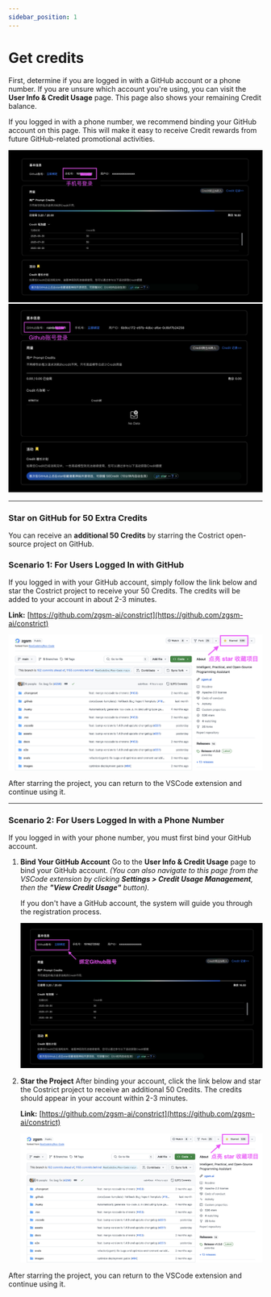 ```yaml
---
sidebar_position: 1
---
```


# Get credits

First, determine if you are logged in with a GitHub account or a phone number. If you are unsure which account you're using, you can visit the **User Info & Credit Usage** page. This page also shows your remaining Credit balance.

If you logged in with a phone number, we recommend binding your GitHub account on this page. This will make it easy to receive Credit rewards from future GitHub-related promotional activities.

![alt text](img/image1.png)
![alt text](img/image2.png)

---

### Star on GitHub for 50 Extra Credits

You can receive an **additional 50 Credits** by starring the Costrict open-source project on GitHub.

### Scenario 1: For Users Logged In with GitHub

If you logged in with your GitHub account, simply follow the link below and star the Costrict project to receive your 50 Credits. The credits will be added to your account in about 2-3 minutes.

**Link:** [https://github.com/zgsm-ai/constrict](https://github.com/zgsm-ai/constrict)

![alt text](img/image3.png)

After starring the project, you can return to the VSCode extension and continue using it.

---

### Scenario 2: For Users Logged In with a Phone Number

If you logged in with your phone number, you must first bind your GitHub account.

1.  **Bind Your GitHub Account**
    Go to the **User Info & Credit Usage** page to bind your GitHub account. 
    *(You can also navigate to this page from the VSCode extension by clicking **Settings > Credit Usage Management**, then the **"View Credit Usage"** button).*

    If you don't have a GitHub account, the system will guide you through the registration process.

    ![alt text](img/image4.png)

2.  **Star the Project**
    After binding your account, click the link below and star the Costrict project to receive an additional 50 Credits. The credits should appear in your account within 2-3 minutes.

    **Link:** [https://github.com/zgsm-ai/constrict](https://github.com/zgsm-ai/constrict)

    ![alt text](img/image5.png)

After starring the project, you can return to the VSCode extension and continue using it.